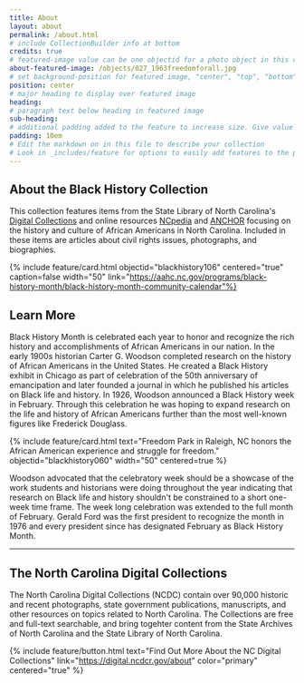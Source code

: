 ```yaml
---
title: About
layout: about
permalink: /about.html
# include CollectionBuilder info at bottom
credits: true
# featured-image value can be one objectid for a photo object in this collection, a relative path to an image in this project, or a full url to any image. If left blank, no featured image will appear at top of About page.
about-featured-image: /objects/027_1963freedomforall.jpg
# set background-position for featured image, "center", "top", "bottom"
position: center
# major heading to display over featured image
heading: 
# paragraph text below heading in featured image
sub-heading: 
# additional padding added to the feature to increase size. Give value in em or px, e.g. "5em".
padding: 10em
# Edit the markdown on in this file to describe your collection
# Look in _includes/feature for options to easily add features to the page
---
```


## About the Black History Collection

This collection features items from the State Library of North Carolina's [Digital Collections](https://digital.ncdcr.gov/) and online resources [NCpedia](https://ncpedia.org/) and [ANCHOR](https://ncpedia.org/anchor/anchor) focusing on the history and culture of African Americans in North Carolina. Included in these items are articles about civil rights issues, photographs, and biographies.

{% include feature/card.html objectid="blackhistory106" centered="true" caption=false width="50" link="https://aahc.nc.gov/programs/black-history-month/black-history-month-community-calendar"%}
## Learn More

Black History Month is celebrated each year to honor and recognize the rich history and accomplishments of African Americans in our nation. In the early 1900s historian Carter G. Woodson completed research on the history of African Americans in the United States.  He created a Black History exhibit in Chicago as part of celebration of the 50th anniversary of emancipation and later founded a journal in which he published his articles on Black life and history. In 1926, Woodson announced a Black History week in February. Through this celebration he was hoping to expand research on the life and history of African Americans further than the most well-known figures like Frederick Douglass.   

{% include feature/card.html text="Freedom Park in Raleigh, NC honors the African American experience and struggle for freedom." objectid="blackhistory060" width="50" centered=true %}

Woodson advocated that the celebratory week should be a showcase of the work students and historians were doing throughout the year indicating that research on Black life and history shouldn't be constrained to a short one-week time frame.  The week long celebration was extended to the full month of February. Gerald Ford was the first president to recognize the month in 1976 and every president since has designated February as Black History Month.

---------------------------------------------------------------------------------------
## The North Carolina Digital Collections
The North Carolina Digital Collections (NCDC) contain over 90,000 historic and recent photographs, state government publications, manuscripts, and other resources on topics related to North Carolina.  The Collections are free and full-text searchable, and bring togehter content from the State Archives of North Carolina and the State Library of North Carolina.

{% include feature/button.html text="Find Out More About the NC Digital Collections" link="https://digital.ncdcr.gov/about" color="primary" centered="true" %}